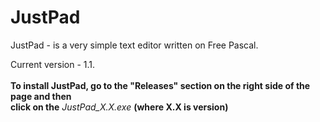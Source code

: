 # JustPad
JustPad - is a very simple text editor written on Free Pascal.

Current version - 1.1.<br><br>
**To install JustPad, go to the "Releases" section on the right side of the page and then<br>click on the** *JustPad_X.X.exe* **(where X.X is version)**
